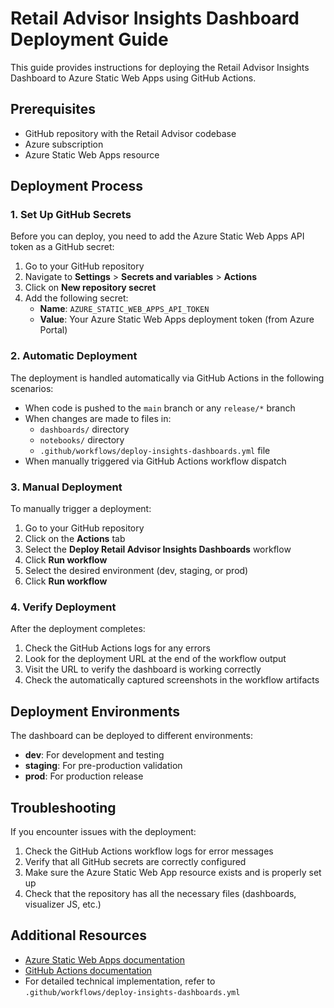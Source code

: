 # Retail Advisor Insights Dashboard Deployment Guide

This guide provides instructions for deploying the Retail Advisor Insights Dashboard to Azure Static Web Apps using GitHub Actions.

## Prerequisites

- GitHub repository with the Retail Advisor codebase
- Azure subscription
- Azure Static Web Apps resource

## Deployment Process

### 1. Set Up GitHub Secrets

Before you can deploy, you need to add the Azure Static Web Apps API token as a GitHub secret:

1. Go to your GitHub repository
2. Navigate to **Settings** > **Secrets and variables** > **Actions**
3. Click on **New repository secret**
4. Add the following secret:
   - **Name**: `AZURE_STATIC_WEB_APPS_API_TOKEN`
   - **Value**: Your Azure Static Web Apps deployment token (from Azure Portal)

### 2. Automatic Deployment

The deployment is handled automatically via GitHub Actions in the following scenarios:

- When code is pushed to the `main` branch or any `release/*` branch
- When changes are made to files in:
  - `dashboards/` directory
  - `notebooks/` directory
  - `.github/workflows/deploy-insights-dashboards.yml` file
- When manually triggered via GitHub Actions workflow dispatch

### 3. Manual Deployment

To manually trigger a deployment:

1. Go to your GitHub repository
2. Click on the **Actions** tab
3. Select the **Deploy Retail Advisor Insights Dashboards** workflow
4. Click **Run workflow**
5. Select the desired environment (dev, staging, or prod)
6. Click **Run workflow**

### 4. Verify Deployment

After the deployment completes:

1. Check the GitHub Actions logs for any errors
2. Look for the deployment URL at the end of the workflow output
3. Visit the URL to verify the dashboard is working correctly
4. Check the automatically captured screenshots in the workflow artifacts

## Deployment Environments

The dashboard can be deployed to different environments:

- **dev**: For development and testing
- **staging**: For pre-production validation
- **prod**: For production release

## Troubleshooting

If you encounter issues with the deployment:

1. Check the GitHub Actions workflow logs for error messages
2. Verify that all GitHub secrets are correctly configured
3. Make sure the Azure Static Web App resource exists and is properly set up
4. Check that the repository has all the necessary files (dashboards, visualizer JS, etc.)

## Additional Resources

- [Azure Static Web Apps documentation](https://docs.microsoft.com/en-us/azure/static-web-apps/)
- [GitHub Actions documentation](https://docs.github.com/en/actions)
- For detailed technical implementation, refer to `.github/workflows/deploy-insights-dashboards.yml`